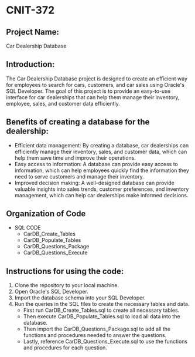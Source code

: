 # CNIT-372

## Project Name:
Car Dealership Database

## Introduction:
The Car Dealership Database project is designed to create an efficient way for employees to search for cars, customers, and car sales using Oracle's SQL Developer. The goal of this project is to provide an easy-to-use interface for car dealerships that can help them manage their inventory, employee, sales, and customer data efficiently.

## Benefits of creating a database for the dealership:
- Efficient data management: By creating a database, car dealerships can efficiently manage their inventory, sales, and customer data, which can help them save time and improve their operations.
- Easy access to information: A database can provide easy access to information, which can help employees quickly find the information they need to serve customers and manage their inventory.
- Improved decision making: A well-designed database can provide valuable insights into sales trends, customer preferences, and inventory management, which can help car dealerships make informed decisions.

## Organization of Code
* SQL CODE
  - CarDB_Create_Tables
  - CarDB_Populate_Tables
  - CarDB_Questions_Package
  - CarDB_Questions_Execute

## Instructions for using the code:
1. Clone the repository to your local machine.
2. Open Oracle's SQL Developer.
3. Import the database schema into your SQL Developer.
4. Run the queries in the SQL files to create the necessary tables and data.
    - First run CarDB_Create_Tables.sql to create all necessary tables.
    - Then execute CarDB_Populate_Tables.sql to load all data into the database.
    - Then import the CarDB_Questions_Package.sql to add all the functions and procedures needed to answer the questions.
    - Lastly, reference CarDB_Questions_Execute.sql to use the functions and procedures for each question.
